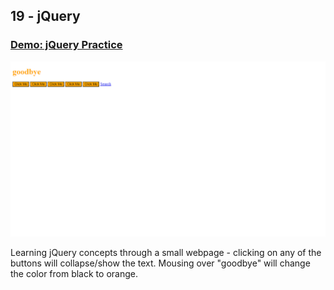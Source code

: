 ## 19 - jQuery

### [Demo: jQuery Practice](https://jquerypractice.gdbecker.repl.co/)

!["Page"](./Page.png)

Learning jQuery concepts through a small webpage - clicking on any of the buttons will collapse/show the text. Mousing over "goodbye" will change the color from black to orange.
